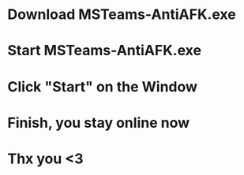 # Download MSTeams-AntiAFK.exe
# Start MSTeams-AntiAFK.exe
# Click "Start" on the Window
# Finish, you stay online now
# Thx you <3
